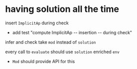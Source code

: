 # having solution all the time

insert `ImplicitAp` during check

- add test "compute ImplicitAp -- insertion -- during check"

infer and check take `mod` instead of `solution`

every call to `evaluate` should use `solution` enriched `env`

- `Mod` should provide API for this
